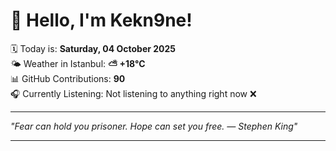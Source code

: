 # 👋 Hello, I'm Kekn9ne!

🗓️ Today is: **Saturday, 04 October 2025**  
🌤️ Weather in Istanbul: **⛅️  +18°C**  
📊 GitHub Contributions: **90**  
🎧 Currently Listening: Not listening to anything right now ❌

---

_"Fear can hold you prisoner. Hope can set you free. — *Stephen King*"_

---
